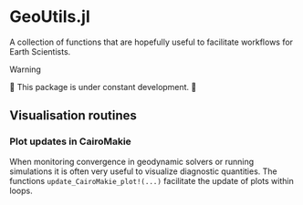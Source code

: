 # GeoUtils.jl

A collection of functions that are hopefully useful to facilitate workflows for Earth Scientists.

> [!WARNING]
> 🚧 This package is under constant development. 🚧

## Visualisation routines
### Plot updates in CairoMakie
When monitoring convergence in geodynamic solvers or running simulations it is often very useful to visualize diagnostic quantities. The functions `update_CairoMakie_plot!(...)` facilitate the update of plots within loops.
